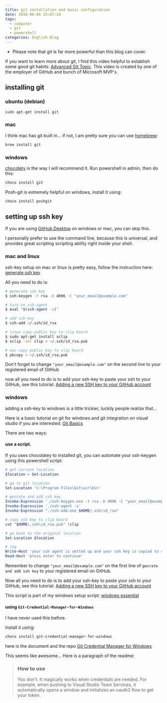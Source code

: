 ```yaml
---
title: git installation and basic configuration
date: 2016-06-05 15:07:24
tags:
  - computer
  - git
  - powershell
categories: English Blog
---
```


* Please note that git is far more powerful than this blog can cover.

If you want to learn more about git, 
I find this video helpful to establish some good git habits:
[Advanced Git Topic](https://channel9.msdn.com/events/MVP-RD-Americas/GitHub--Microsoft-Partnership/GH3-AdvancedGit-commits-stash-stagingarea).
This video is created by one of the employer of GitHub and bunch of Microsoft MVP's.

## installing git

### ubuntu (debian)

```bash
sudo apt-get install git
```

### mac

I think mac has git built in...
if not, I am pretty sure you can use [homebrew](http://brew.sh/):

```bash
brew install git
```

### windows

[chocolety](https://chocolatey.org/) is the way I will recommend it.
Run powershell in admin, then do this:

```bash
choco install git
```

Posh-git is extremely helpful on windows, install it using:

```bash
choco install poshgit 
```

## setting up ssh key

If you are using [GitHub Desktop](https://desktop.github.com/) on windows or mac, you can skip this.

I personally prefer to use the command line, because this is universal, and provides great scripting scripting ability right inside your shell.

### mac and linux

ssh-key setup on mac or linux is pretty easy, follow the instruction here: [generate ssh key](https://help.github.com/articles/generating-an-ssh-key/)

All you need to do is:

```bash
# generate ssh key
$ ssh-keygen -t rsa -b 4096 -C "your_email@example.com"

# turn on ssh-agent
$ eval "$(ssh-agent -s)"

# add ssh-key
$ ssh-add ~/.ssh/id_rsa

# linux copy public key to clip board
$ sudo apt-get install xclip
$ xclip -sel clip < ~/.ssh/id_rsa.pub

# mac copy public key to clip board
$ pbcopy < ~/.ssh/id_rsa.pub
```

Don't forget to change `"your_email@example.com"` on the second line to your registered email of GitHub 

now all you need to do is to add your ssh-key to paste your ssh to your GitHub, see this tutorial: [Adding a new SSH key to your GitHub account](https://help.github.com/articles/adding-a-new-ssh-key-to-your-github-account/)

### windows
adding a ssh-key to windows is a little trickier, luckily people realize that...

Here is a basic tutorial on git for windows and git integration on visual studio if you are interested: [Git Basics](https://channel9.msdn.com/Series/Using-Git-with-Visual-Studio-2013)

There are two ways:

#### use a script.

If you uses chocolatey to installed git, you can automate your ssh-keygen using this powershell script:

```powershell
# get current location
$location = Get-Location

# go to git location
Set-Location 'C:\Program Files\Git\usr\bin'

# genrate and add ssh key
Invoke-Expression './ssh-keygen.exe -t rsa -b 4096 -C "your_email@example.com"'
Invoke-Expression './ssh-agent -s'
Invoke-Expression "./ssh-add.exe $HOME/.ssh/id_rsa"

# copy ssh key to clip board
cat "$HOME\.ssh\id_rsa.pub" |clip

# go back to the original location
Set-Location $location

# log
Write-Host 'your ssh agent is setted up and your ssh key is copied to clip board'
Read-Host 'press enter to continue'
```

Remember to change `"your_email@example.com"` on the first line of `genrate and add ssh key` to your registered email on GitHub.

Now all you need to do is to add your ssh-key to paste your ssh to your GitHub, see this tutorial: [Adding a new SSH key to your GitHub account](https://help.github.com/articles/adding-a-new-ssh-key-to-your-github-account/)


This script is part of my windows setup script: [windows essential](https://github.com/chantisnake/WindowsEssencial) 

#### using `Git-Credential-Manager-for-Windows`

I have never used this before.

Install it using:

```bash
choco install git-credential-manager-for-windows
```

here is the document and the repo [Git Credential Manager for Windows](https://github.com/Microsoft/Git-Credential-Manager-for-Windows)

This seems like awesome... Here is a paragraph of the readme: 

> ### How to use
>
> You don't. It magically works when credentials are needed. For example, when pushing to Visual Studio Team Services, it automatically opens a window and initializes an oauth2 flow to get your token.


